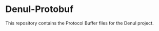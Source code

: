 Denul-Protobuf
==============

This repository contains the Protocol Buffer files for the Denul project.
